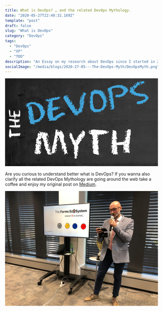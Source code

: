 ```yaml
---
title: What is DevOps? … and the related DevOps Mythology.
date: "2020-05-27T22:40:32.169Z"
template: "post"
draft: false
slug: "What is DevOps"
category: "DevOps"
tags:
  - "DevOps"
  - "XP"
  - "TDD"
description: "An Essay on my research about DevOps since I started in 2011."
socialImage: "/media/blogs/2020-27-05---The-DevOps-Myth/DevOpsMyth.png"
---
```


![DevOps Myth](/media/blogs/2020-05-27---The-DevOps-Myth/DevOpsMyth.png)

Are you curious to understand better what is DevOps? If you wanna also clarify all the related DevOps Mythology are going around the web take a coffee and enjoy my original post on [Medium](https://medium.com/@michele.brissoni/what-is-devops-and-the-related-devops-mythology-299c1b6f3349).

![Mike](/media/blogs/2020-05-27---The-DevOps-Myth/TheEcosystem.jpg)